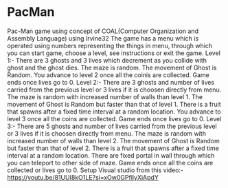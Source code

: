 # PacMan
Pac-Man game using concept of COAL(Computer Organization and Assembly Language) using Irvine32 
The game has a menu which is operated using numbers representing the things in menu, through which you can start game, choose a level, see instructions or exit the game.
Level 1:-
There are 3 ghosts and 3 lives which decrement as you collide with ghost and the ghost dies.
The maze is random.
The movement of Ghost is Random.
You advance to level 2 once all the coinis are collected.
Game ends once lives go to 0.
Level 2:-
There are 3 ghosts and number of lives carried from the previous level or 3 lives if it is choosen directly from menu.
The maze is random with increased number of walls than level 1.
The movement of Ghost is Random but faster than that of level 1.
There is a fruit that spawns after a fixed time interval at a random location.
You advance to level 3 once all the coins are collected.
Game ends once lives go to 0.
Level 3:-
There are 5 ghosts and number of lives carried from the previous level or 3 lives if it is choosen directly from menu.
The maze is random with increased number of walls than level 2.
The movement of Ghost is Random but faster than that of level 2.
There is a fruit that spawns after a fixed time interval at a random location.
There are fixed portal in wall through which you can teleport to other side of maze.
Game ends once all the coins are collected or lives go to 0.
Setup Visual studio from this video:-
https://youtu.be/81UUI8kO1LE?si=xOw0GPfllyXjApdY
